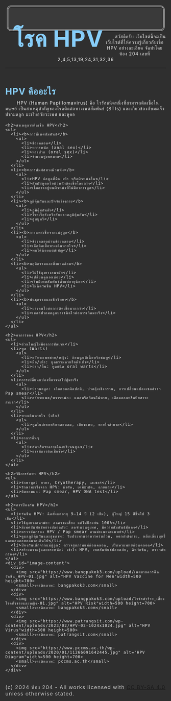 <!DOCTYPE html>
<html lang="th">

<head>
  <meta charset="UTF-8">
  <meta name="viewport" content="width=device-width, initial-scale=1.0">
  <title>เว็บไซต์โรค HPV</title>

  <!-- Icons -->
  <link rel="apple-touch-icon" sizes="180x180" href="/apple-touch-icon.png">
  <link rel="icon" type="image/png" sizes="32x32" href="/favicon-32x32.png">
  <link rel="icon" type="image/png" sizes="16x16" href="/favicon-16x16.png">
  <link rel="manifest" href="/site.webmanifest">

  <!-- Google Fonts -->
  <link rel="preconnect" href="https://fonts.googleapis.com">
  <link rel="preconnect" href="https://fonts.gstatic.com" crossorigin>
  <link href="https://fonts.googleapis.com/css2?family=Athiti:wght@200;300;400;500;600;700&family=Sarabun:ital,wght@0,100;0,200;0,300;0,400;0,500;0,600;0,700;0,800;1,100;1,200;1,300;1,400;1,500;1,600;1,700;1,800&family=Thasadith:ital,wght@0,400;0,700;1,400;1,700&display=swap" rel="stylesheet">
  <!-- CSS -->
  <style>
    html {
      font-family: 'KoHo', monospace;
      font-size: 18px;
      text-align: left;
      margin: 15px 5px;
      padding: 10px;
      background-color: #2f2f2f;
      color: #f0f0f0;
      letter-spacing: 0.07rem;
      line-height: 1.6rem;
    }

    a {
      color: hotpink;
      text-decoration: none;
      transition: color 0.3s;
    }

    a:hover {
      color: lightskyblue;
    }

    #header-title {
      font-size: 4rem !important;
      text-decoration: none !important;
      font-family: 'Thassadith' !important;
      float: left;
    }

    #namehead,
    #headlinks {
      border: 4px double white;
      margin: 5px;
      padding: 16px;
      border-radius: 12px;
      background-color: rgba(255, 255, 255, 0.05);
    }

    h1,
    h2,
    h3 {
      color: lightskyblue;
      margin-bottom: 0.5rem;
    }

    h1 {
      font-family: "Thasadith", serif;
    }

    h2 {
      font-family: "Athiti", serif;
      border-bottom: 2px solid hotpink;
      padding-bottom: 0.3rem;
      margin-top: 1.5rem;
    }

    h3 {
      font-family: "Athiti";
      color: #ffb6c1;
    }

    p {
			font-family:"Sarabun";
      text-indent: 2rem;
      margin: 0.5rem 0 1rem 0;
    }

    ul {
			font-family:"Sarabun";
      list-style-type: none;
      padding-left: 1rem;
    }

    li {
			font-family:"Sarabun";
      padding: 0.25rem 0;
    }

    li::before {
      content: "• ";
      color: hotpink;
      font-weight: bold;
    }

    .clearfix::after {
      content: "";
      clear: both;
      display: table;
    }

    footer {
			font-family:"Sarabun";
      margin-top: 2rem;
      font-size: 0.9rem;
      color: #ccc;
    }

    mark {
      background-color: hotpink;
      color: white;
      padding: 0 0.2rem;
      border-radius: 2px;
    }

    img.reload-icon {
      vertical-align: baseline;
      width: 1.7rem;
      height: auto;
      float: left;
      margin: 0 1rem;
      transition: transform 0.3s;
    }

    img.reload-icon:hover {
      transform: rotate(20deg);
    }

    nav ul li a {
			font-family:"Sarabun";
      font-size: 1.4rem;
    }

    nav ul li i {
			font-family:"Sarabun";
      font-style: italic;
      color: #aaa;
    }

    /* Responsive */
    @media (max-width: 600px) {
      #header-title {
        font-size: 3rem;
      }

      nav ul li a {
				font-family:"Sarabun";
        font-size: 1.2rem;
      }
    }
  </style>

  <!-- JS -->
  <script type="module">
    import { fairyDustCursor } from "https://unpkg.com/cursor-effects@latest/dist/esm.js";

    window.addEventListener("load", () => {
      new fairyDustCursor({
        colors: ["#ff0000", "#00ff00", "#0000ff", "#ffff00", "#ff00ff", "#00ffff"],
      });
    });
  </script>
</head>

<body>
  <header id="uhead">
    <div id="namehead" class="clearfix">
      <h1><span id="header-title">โรค HPV</span></h1>
    </div>
    <p>สวัสดีครับ เว็บไซต์นี้จะเป็นเว็บไซต์ที่ให้ความรู้เกี่ยวกับเชื้อ HPV อย่างละเอียด จัดทำโดยห้อง 204 เลขที่ 2,4,5,13,19,24,31,32,36</p>
    <hr>
  </header>

  <main>
		<h1>HPV คืออะไร</h2>
    <p>HPV (Human Papillomavirus) คือ ไวรัสชนิดหนึ่งที่สามารถติดเชื้อในมนุษย์ เป็นสาเหตุสำคัญของโรคติดต่อทางเพศสัมพันธ์ (STIs) และเกี่ยวข้องกับมะเร็งปากมดลูก มะเร็งอวัยวะเพศ และหูคอ</p>

    <h2>สาเหตุการติดเชื้อ HPV</h2>
    <ul>
      <li><b>การมีเพศสัมพันธ์</b>
        <ul>
          <li>ช่องคลอด</li>
          <li>ทวารหนัก (anal sex)</li>
          <li>ทางปาก (oral sex)</li>
          <li>จำนวนคู่เพศมาก</li>
        </ul>
      </li>
      <li><b>การสัมผัสทางผิวหนัง</b>
        <ul>
          <li>HPV ก่อหูดที่มือ เท้า หรือผิวหนังอื่น</li>
          <li>สัมผัสหูดหรือผิวหนังติดเชื้อโดยตรง</li>
          <li>เชื้ออาจอยู่บนผิวหนังที่ไม่มีอาการหูด</li>
        </ul>
      </li>
      <li><b>ภูมิคุ้มกันและปัจจัยร่างกาย</b>
        <ul>
          <li>ภูมิคุ้มกันต่ำ</li>
          <li>โรคเรื้อรังหรือรับยากดภูมิคุ้มกัน</li>
          <li>สูบบุหรี่</li>
        </ul>
      </li>
      <li><b>การแพร่เชื้อจากแม่สู่ลูก</b>
        <ul>
          <li>ช่วงคลอดผ่านช่องคลอด</li>
          <li>เด็กติดเชื้อทางเดินหายใจ</li>
          <li>พบได้น้อยแต่สำคัญ</li>
        </ul>
      </li>
      <li><b>พฤติกรรมและสิ่งแวดล้อม</b>
        <ul>
          <li>ไม่ใช้ถุงยางอนามัย</li>
          <li>เปลี่ยนคู่นอนบ่อย</li>
          <li>เริ่มมีเพศสัมพันธ์ตั้งแต่อายุน้อย</li>
          <li>ไม่ฉีดวัคซีน HPV</li>
        </ul>
      </li>
      <li><b>พันธุกรรมและชีววิทยา</b>
        <ul>
          <li>บางคนไวต่อการติดเชื้อมากกว่า</li>
          <li>เซลล์ปากมดลูกบางชนิดไวต่อการเกิดมะเร็ง</li>
        </ul>
      </li>
    </ul>

    <h2>อาการของ HPV</h2>
    <ul>
      <li>ส่วนใหญ่ไม่มีอาการชัดเจน</li>
      <li>หูด (Warts)
        <ul>
          <li>อวัยวะเพศชาย/หญิง: ก้อนนูนสีเนื้อหรือชมพู</li>
          <li>มือ/เท้า: หูดธรรมดาหรือฝ่าเท้า</li>
          <li>ปาก/ลิ้น: หูดชนิด oral warts</li>
        </ul>
      </li>
      <li>การเปลี่ยนแปลงที่อาจนำไปสู่มะเร็ง
        <ul>
          <li>ปากมดลูก: เลือดออกผิดปกติ, ปวดอุ้งเชิงกราน, การเปลี่ยนแปลงเซลล์จาก Pap smear</li>
          <li>อวัยวะเพศ/ทวารหนัก: แผลหรือก้อนไม่หาย, เลือดออกหรือปัสสาวะลำบาก</li>
        </ul>
      </li>
      <li>ทางเดินหายใจ (เด็ก)
        <ul>
          <li>หูดในลำคอหรือหลอดลม, เสียงแหบ, หายใจลำบาก</li>
        </ul>
      </li>
      <li>อาการอื่นๆ
        <ul>
          <li>คันหรือระคายเคืองบริเวณหูด</li>
          <li>อาจมีการติดเชื้อซ้ำ</li>
        </ul>
      </li>
    </ul>

    <h2>วิธีการรักษา HPV</h2>
    <ul>
      <li>รักษาหูด: ยาทา, Cryotherapy, เลเซอร์</li>
      <li>รักษามะเร็งจาก HPV: ผ่าตัด, เคมีบำบัด, ฉายแสง</li>
      <li>ติดตามผล: Pap smear, HPV DNA test</li>
    </ul>

    <h2>การป้องกัน HPV</h2>
    <ul>
      <li>วัคซีน HPV: ฉีดตั้งแต่อายุ 9–14 ปี (2 เข็ม), ผู้ใหญ่ 15 ปีขึ้นไป 3 เข็ม</li>
      <li>ใช้ถุงยางอนามัย: ลดความเสี่ยง แต่ไม่ป้องกัน 100%</li>
      <li>มีเพศสัมพันธ์อย่างปลอดภัย: ลดจำนวนคู่เพศ, มีความสัมพันธ์มั่นคง</li>
      <li>ตรวจคัดกรอง HPV / Pap smear ตามคำแนะนำแพทย์</li>
      <li>ดูแลภูมิคุ้มกันและสุขภาพ: รับประทานอาหารครบถ้วน, ออกกำลังกาย, หลีกเลี่ยงบุหรี่และแอลกอฮอล์มากเกินไป</li>
      <li>ป้องกันเด็กจากแม่สู่ลูก: ตรวจสุขภาพแม่ก่อนคลอด, ปรึกษาแพทย์ก่อนคลอด</li>
      <li>สร้างความรู้และตระหนัก: เข้าใจ HPV, เพศสัมพันธ์ปลอดภัย, ฉีดวัคซีน, ตรวจคัดกรอง</li>
    </ul>
    <div id="image-content">
      <div>
        <img src="https://www.bangpakok3.com/upload/เพศชายควรฉีดวัคซีน_HPV-01.jpg" alt="HPV Vaccine for Men"width=500 height=700>
        <small>เครดิตภาพ: bangpakok3.com</small>
      </div>
      <div>
        <img src="https://www.bangpakok3.com/upload/ไวรัสตัวร้าย_เสี่ยงโรคทั้งชายและหญิง-01.jpg" alt="HPV Risk"width=500 height=700>
        <small>เครดิตภาพ: bangpakok3.com</small>
      </div>
      <div>
        <img src="https://www.patrangsit.com/wp-content/uploads/2023/02/HPV-02-1024x1024.jpg" alt="HPV Virus"width=500 height=500>
        <small>เครดิตภาพ: patrangsit.com</small>
      </div>
      <div>
        <img src="https://www.pccms.ac.th/wp-content/uploads/2020/01/11266091642445.jpg" alt="HPV Diagram"width=500 height=700>
        <small>เครดิตภาพ: pccms.ac.th</small>
      </div>
    </div>
  </div>
</body>
  </main>
  <footer>
    (c) 2024 ห้อง 204 - All works licensed with <a href="https://creativecommons.org/licenses/by-sa/4.0/">CC BY-SA 4.0</a> unless otherwise stated.
  </footer>
</body>
</html>
